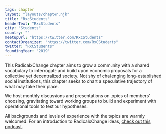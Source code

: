 ```yaml
---
tags: chapter
layout: "layouts/chapter.njk"
title: "RxcStudents"
headerText: "RxcStudents"
city: "Students"
country: ""
meetupUrl: "https://twitter.com/RxCStudents"
contactOrganizer: "https://twitter.com/RxCStudents"
twitter: "RxCStudents"
foundingYear: "2019"
---
```


This RadicalxChange chapter aims to grow a community with a shared vocabulary to interrogate and build upon economic proposals for a collective yet decentralized society. Not shy of challenging long-established social institutions, this chapter seeks to chart a speculative trajectory of what may take their place.

We host monthly discussions and presentations on topics of members’ choosing, gravitating toward working groups to build and experiment with operational tools to test our hypotheses.

All backgrounds and levels of experience with the topics are warmly welcomed. For an introduction to RadicalxChange ideas, [check out this podcast](https://80000hours.org/podcast/episodes/glen-weyl-radically-reforming-capitalism-and-democracy/).
